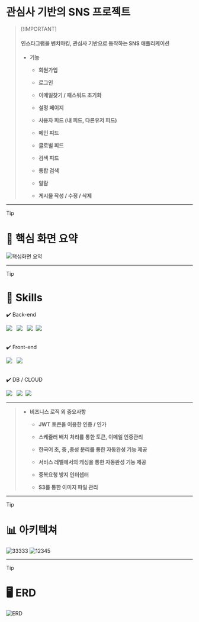 # 관심사 기반의 SNS 프로젝트
> 
> 
> [!IMPORTANT]
>
> 
> <h4>인스타그램을 벤치마킹, 관심사 기반으로 동작하는 SNS 애플리케이션</h4>
>
> - **기능**
>
>   - **회원가입** 
>
>   - **로그인**
>
>   - **이메일찾기 / 패스워드 초기화**
>
>   - **설정 페이지**
>
>   - **사용자 피드 (내 피드, 다른유저 피드)**
>
>   - **메인 피드**
>
>   - **글로벌 피드**
>
>   - **검색 피드**
>
>   - **통합 검색** 
>
>   - **알람**
>
>   - **게시물 작성 / 수정 / 삭제**
>
>      

---




> [!TIP]
>
>  # 📝 핵심 화면 요약 
>
> 
>![핵심화면 요약 ](https://github.com/user-attachments/assets/5642d190-ae05-4548-9510-52fc79bbdf08)




---


> [!TIP]
>
>  # 🔧 Skills
>
>
>
>
>
>    ✔️ Back-end
> 
>   
> <div>
>       <span><img src="https://img.shields.io/badge/springboot-6DB33F?style=for-the-badge&logo=springboot&logoColor=white"></span> &nbsp
>       <span><img src="https://img.shields.io/badge/JWT-black?style=for-the-badge&logo=JSON%20web%20tokens"></span> &nbsp
>       <span> <img src="https://img.shields.io/badge/Spring Security-6DB33F?style=for-the-badge&logo=Spring Security&logoColor=white"></span>&nbsp
>       <span> <img src="https://img.shields.io/badge/MyBatis-DC382D?style=for-the-badge&logo=mybatis&logoColor=white"></span>   
>      </div>
>
><br>
>
>
>
>    ✔️ Front-end
><div>  <span><img src="https://img.shields.io/badge/vuejs-%2335495e.svg?style=for-the-badge&logo=vuedotjs&logoColor=%234FC08D"></span> &nbsp    
>      <span><img src="https://img.shields.io/badge/Vuetify-1867C0?style=for-the-badge&logo=vuetify&logoColor=AEDDFF"></span>
> </div>   
>     
><br>
>
>
>    ✔️ DB / CLOUD
>
>
>
> <div>  <span><img src="https://img.shields.io/badge/MySQL-4479A1?style=for-the-badge&logo=MySQL&logoColor=white"></span> &nbsp
>   <span><img src="https://img.shields.io/badge/Amazon%20S3-569A31?style=for-the-badge&logo=Amazon%20S3&logoColor=white"></span>&nbsp
>  <span><img src="https://img.shields.io/badge/Amazon_RDS-527FFF?style=for-the-badge&logo=amazonaws&logoColor=white"></span>
></div>
>
   



---

> - **비즈니스 로직 외 중요사항** 
>
>   - **JWT 토큰을 이용한 인증 / 인가** 
>
>   - **스케줄러 배치 처리를 통한 토큰, 이메일 인증관리**
>
>   - **한국어 초, 중 ,종성 분리를 통한 자동완성 기능 제공** 
>
>   - **서비스 레벨에서의 캐싱을 통한 자동완성 기능 제공** 
>
>   - **중복요청 방지 인터셉터** 
>
>   - **S3를 통한 이미지 파일 관리** 
>
>     


---



> [!TIP]
>
> #  📊 아키텍쳐
>
> ![33333](https://github.com/user-attachments/assets/d45cc423-243d-4bd7-8896-9e58a5a36faf)
> ![12345](https://github.com/user-attachments/assets/db429a06-eab4-413f-9721-fcedea5ac8e7)






---

> [!TIP]
>
> # 🖥️ ERD
>
> 
>![ERD](https://github.com/user-attachments/assets/8191d2ab-1412-49a1-a07d-33acf142b9aa)   

